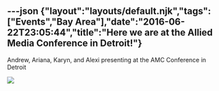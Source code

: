 ---json
{"layout":"layouts/default.njk","tags":["Events","Bay Area"],"date":"2016-06-22T23:05:44","title":"Here we are at the Allied Media Conference in Detroit!"}
---

Andrew, Ariana, Karyn, and Alexi presenting at the AMC Conference in Detroit

![](https://images.squarespace-cdn.com/content/v1/52b7d7a6e4b0b3e376ac8ea2/1466636611017-XNKQW23AU76H25ND70C4/ke17ZwdGBToddI8pDm48kKCdkSmcjMRLx_qj5Ed6gBZZw-zPPgdn4jUwVcJE1ZvWm3nV1B1MH8aZbjKdxjuw5lY6mOGROaGWL8TDTxBuPFcp2ryTI0HqTOaaUohrI8PIHZg0L9AA6GouQFzVQYhSLHBt6Gy9_JVIRDj8mXdof8g/image-asset.png)